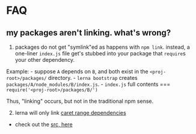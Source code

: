 # FAQ

## my packages aren't linking. what's wrong?

1. packages do not get "symlink"ed as happens with `npm link`. instead, a one-liner `index.js` file get's stubbed into your package that `require`s your other dependency.

  Example:
    - suppose `A` depends on `B`, and both exist in the `<proj-root>/packages/` directory.
    - `lerna bootstrap` creates `packages/A/node_modules/B/index.js`.
      - `index.js` full contents === `require('<proj-root>/packages/B/')`

  Thus, "linking" occurs, but not in the traditional npm sense.

2. lerna will only link [caret range dependencies](https://github.com/npm/node-semver#caret-ranges-123-025-004)
  - check out the [src, here](https://github.com/kittens/lerna/blob/master/lib/commands/bootstrap/linkDependenciesForPackage.js#L49)
